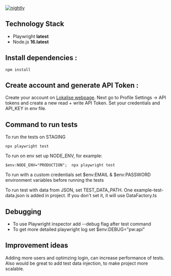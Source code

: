 [![nightly](https://github.com/WeronikaWoronicz/playwright-example-lokalise/actions/workflows/nightly.yml/badge.svg?branch=main)](https://github.com/WeronikaWoronicz/playwright-example-lokalise/actions/workflows/nightly.yml)

## Technology Stack

- Playwright **latest**
- Node.js **16.latest**


## Install dependencies :

```
npm install
```
## Create account and generate API Token :

Create your account on [Lokalise webpage](https://app.lokalise.com/). 
Next go to Profile Settings -> API tokens and create a new read + write API Token. 
Set your credentials and API_KEY in env file.


## Command to run tests 

To run the tests on STAGING
```
npx playwright test 
```

To run on env set up NODE_ENV, for example:

```
$env:NODE_ENV="PRODUCTION";  npx playwright test
```

To run with a custom credentials set $env:EMAIL & $env:PASSWORD environment variables before running the tests

To run test with data from JSON, set TEST_DATA_PATH. One example-test-data.json is added in project. If you don't set it, it will use DataFactory.ts   

## Debugging 

* To use Playwright inspector add --debug flag after test command
* To get more detailed playwright log set $env:DEBUG="pw:api"

## Improvement ideas

Adding more users and optimzing login, can increase performance of tests. Also would be great to add test data injection, to make project more scalable.

